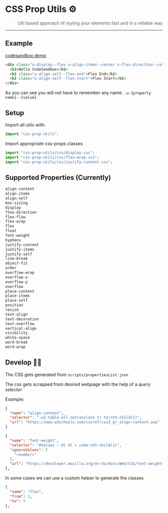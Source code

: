 # CSS Prop Utils ⚙️

> Util based approach of styling your elements fast and in a reliable way

----

## Example

[codesandbox demo](https://codesandbox.io/s/81lm82rq2)

```html
<div class="u-display--flex u-align-items--center u-flex-direction--column">
  <h1>Hello CodeSandbox</h1>
  <h2 class="u-align-self--flex-end">Flex End</h2>
  <h2 class="u-align-self--flex-start">Flex Start</h2>
</div>
```

As you can see you will not have to remember any name.
`.u-{property name}--{value}`

## Setup

Import all utils with:

```js
import "css-prop-utils";
```

Import appropriate css-props classes

```js
import "css-prop-utils/css/display.css";
import "css-prop-utils/css/flex-wrap.css";
import "css-prop-utils/css/justify-content.css";
```

## Supported Properties (Currently)

```txt
align-content
align-items
align-self
box-sizing
display
flex-direction
flex-flow
flex-wrap
flex
float
font-weight
hyphens
justify-content
justify-items
justify-self
line-break
object-fit
order
overflow-wrap
overflow-x
overflow-y
overflow
place-content
place-items
place-self
position
resize
text-align
text-decoration
text-overflow
vertical-align
visibility
white-space
word-break
word-wrap
```

## Develop 👨‍💻

The CSS gets generated from `scripts/propertiesList.json`

The css gets scrapped from desired webpage with the help of a *query selector*

Example:

```json
{
  "name": "align-content",
  "selector": ".w3-table-all.notranslate tr td:nth-child(1)",
  "url": "https://www.w3schools.com/cssref/css3_pr_align-content.asp"
}
```

```json
{
  "name": "font-weight",
  "selector": "#Values ~ dl dt > code:nth-child(1)",
  "ignoreValues": [
    "<number>"
  ],
  "url": "https://developer.mozilla.org/en-US/docs/Web/CSS/font-weight"
},
```

In some cases we can use a custom helper to generate the
classes

```json
{
  "name": "flex",
  "from": 1,
  "to": 5
},
```
